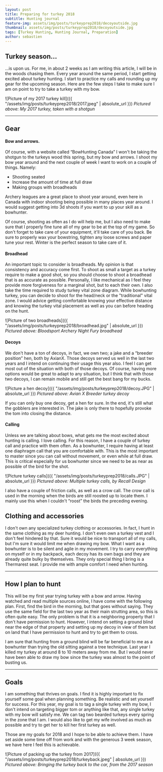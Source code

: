 ```yaml
---
layout: post
title: Preparing for turkey 2018
subtitle: Hunting journal
feature-img: assets/img/posts/turkeyprep2018/decoyoutside.jpg
thumbnail: assets/img/posts/turkeyprep2018/decoyoutside.jpg
tags: [Turkey Hunting, Hunting Journal, Preparation]
author: sebastien
---
```


## Turkey season...

...is upon us. For me, in about 2 weeks as I am writing this article, I will be in the woods chasing them. Every year around the same period, I start getting excited about turkey hunting. I start to practice my calls and rounding up my gear for the upcoming season. Here are the few steps I take to make sure I am on point to try to take a turkey with my bow.

![Picture of my 2017 turkey kill]({{ "/assets/img/posts/turkeyprep2018/2017.jpeg" | absolute_url }})
*Pictured above: My 2017 turkey, taken with a shotgun*

*****

## Gear

#### Bow and arrows.

Of course, with a website called “BowHunting Canada” I won't be taking the shotgun to the turkeys wood this spring, but my bow and arrows. I shoot my bow year around and the next couple of week I want to work on a couple of things. Namely:
- Shooting seated
- Increase the amount of time at full draw
- Making groups with broadheads

Archery leagues are a great place to shoot year around, even here in Canada with indoor shooting being possible in many places year around. I would suggest getting into 3d shoots if you want to up your skill as a bowhunter.

Of course, shooting as often as I do will help me, but I also need to make sure that I properly fine tune all of my gear to be at the top of my game. So don't forget to take care of your equipment, it'll take care of you back. Be sure to properly wax your bowstring, tighten any loose screws and paper tune your rest. Winter is the perfect season to take care of it.

#### Broadhead

An important topic to consider is broadheads. My opinion is that consistency and accuracy come first. To shoot as small a target as a turkey require to make a good shot, so you should choose to shoot a broadhead that is as accurate as possible. Personally, I like mechanical as I feel they provide more forgiveness for a marginal shot, but to each their own. I also take the time required to study turkey vital zone diagram. While bowhunting turkey, you can decide to shoot for the head/neck or the "traditional" vital zone. I would advice getting comfortable knowing your effective distance and knowing the turkey vital placement as well as you can before heading on the hunt.

![Picture of two broadheads]({{ "/assets/img/posts/turkeyprep2018/broadhead.jpg" | absolute_url }})
*Pictured above: Bloodsport Archery Night Fury broadhead*

#### Decoys

We don't have a ton of decoys, in fact, we own two; a jake and a “breeder position” hen, both by AxianX. Those decoys served us well in the last two years and I intend on continuing their usage this year also. I feel I can get most out of the situation with both of those decoys. Of course, having more options would be great to adapt to any situation, but I think that with those two decoys, I can remain mobile and still get the best bang for my bucks.

![Picture a hen decoy]({{ "/assets/img/posts/turkeyprep2018/decoy.JPG" | absolute_url }})
*Pictured above: Avian X Breeder turkey decoy*

If you can only buy one decoy, get a hen for sure. In the end, it's still what the gobblers are interested in. The jake is only there to hopefully provoke the tom into closing the distance.

#### Calling

Unless we are talking about bows, what gets me the most excited about hunting is calling. I love calling. For this reason, I have a couple of turkey call and practice with them often. As a bowhunter, I require having at least one diaphragm call that you are comfortable with. This is the most important to master since you can call without movement, or even while at full draw. This is critical especially for us bowhunter since we need to be as near as possible of the bird for the shot.

![Picture turkey calls]({{ "/assets/img/posts/turkeyprep2018/calls.JPG" | absolute_url }})
*Pictured above: Multiple turkey calls, by Recall Design*

I also have a couple of friction calls, as well as a crow call. The crow call is used in the morning when the birds are still roosted up to locate them. I mainly use this when I couldn't “roost” the birds the preceding evening.

## Clothing and accessories

I don't own any specialized turkey clothing or accessories. In fact, I hunt in the same clothing as my deer hunting. I don't even own a turkey vest and I don't feel hindered by that. Sure it would be nice to transport all of my calls, but I'm sure it would limit me when drawing my bow. What I want as a bowhunter is to be silent and agile in my movement. I try to carry everything on myself or in my backpack, each decoy has its own bags and they are already quite bulky by themselves. They only special thing I bring is a Thermarest seat. I provide me with ample comfort I need when hunting.

*****

## How I plan to hunt

This will be my first year trying turkey with a bow and arrow. Having watched and read multiple sources online, I have come with the following plan. First, find the bird in the morning, but that goes without saying. They use the same field for the last two year as their main strutting area, so this is often quite easy. The only problem is that it is a neighboring property that I don't have permission to hunt. However, I intend on setting a ground blind near the edge of that property and setting up my decoy in view of them but on land that I have permission to hunt and try to get them to cross.

I am sure that hunting from a ground blind will be far beneficial to me as a bowhunter than trying the old sitting against a tree technique. Last year I killed my turkey at around 8 to 10 meters away from me. But I would never have been able to draw my bow since the turkey was almost to the point of busting us.

*****

## Goals

I am something that thrives on goals. I find it is highly important to fix yourself some goal when planning something. Be realistic and set yourself for success. For this year, my goal is to tag a single turkey with my bow, I don't intend on targeting bigger tom or anything like that, any single turkey with my bow will satisfy me. We can tag two bearded turkeys every spring in the zone that I am. I would also like to get my wife involved as much as possible and try to get her to kill her first turkey as well.

Those are my goals for 2018 and I hope to be able to achieve them. I have set aside some time off from work and with the generous 3 week season, we have here I feel this is achievable.

![Picture of packing up the turkey from 2017]({{ "/assets/img/posts/turkeyprep2018/turkeyback.jpeg" | absolute_url }})
*Pictured above: Bringing the turkey back to the car, from the 2017 season*
